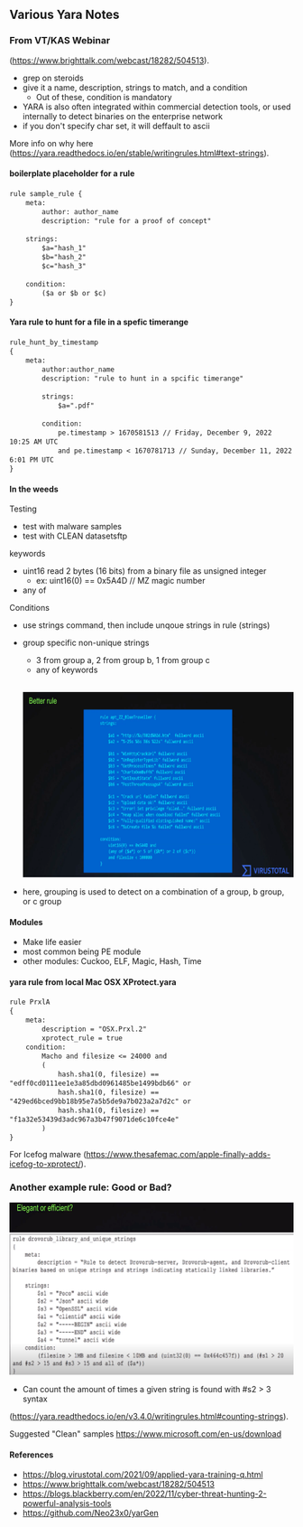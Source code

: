 ## Various Yara Notes 


### From VT/KAS Webinar 
(https://www.brighttalk.com/webcast/18282/504513).

- grep on steroids 
- give it a name, description, strings to match, and a condition 
    - Out of these, condition is mandatory 
- YARA is also often integrated within commercial detection tools, or used internally to detect binaries on the enterprise network
- if you don't specify char set, it will deffault to ascii

More info on why here
(https://yara.readthedocs.io/en/stable/writingrules.html#text-strings).


#### boilerplate placeholder for a rule 
```
rule sample_rule {
    meta: 
        author: author_name
        description: "rule for a proof of concept"

    strings:  
        $a="hash_1" 
        $b="hash_2"
        $c="hash_3"
    
    condition: 
        ($a or $b or $c)
}
```

#### Yara rule to hunt for a file in a spefic timerange 

```
rule_hunt_by_timestamp 
{
    meta:
        author:author_name
        description: "rule to hunt in a spcific timerange"

        strings:
            $a=".pdf"
        
        condition:
            pe.timestamp > 1670581513 // Friday, December 9, 2022 10:25 AM UTC
            and pe.timestamp < 1670781713 // Sunday, December 11, 2022 6:01 PM UTC
}
```

#### In the weeds
Testing 
- test with malware samples
- test with CLEAN datasetsftp

keywords
- uint16 read 2 bytes (16 bits) from a binary file as unsigned integer
    - ex:  uint16(0) == 0x5A4D // MZ magic number
- any of

Conditions 
 - use strings command, then include unqoue strings in rule (strings)
 - group specific non-unique strings
    - 3 from group a, 2 from group b, 1 from group c 
    - any of keywords
<br><br/>

    ![Screenshot of a rule showing a slightly more complex condition.](images/yara_conditions_example.png)

- here, grouping is used to detect on a combination of a group, b group, or c group 

#### Modules
- Make life easier 
- most common being PE module  
- other modules: Cuckoo, ELF, Magic, Hash, Time


#### yara rule from local Mac OSX XProtect.yara
```
rule PrxlA
{
    meta:
        description = "OSX.Prxl.2"
        xprotect_rule = true
    condition:
        Macho and filesize <= 24000 and
        (
            hash.sha1(0, filesize) == "edff0cd0111ee1e3a85dbd0961485be1499bdb66" or
            hash.sha1(0, filesize) == "429ed6bced9bb18b95e7a5b5de9a7b023a2a7d2c" or
            hash.sha1(0, filesize) == "f1a32e53439d3adc967a3b47f9071de6c10fce4e"
        )
}
```
For Icefog malware 
(https://www.thesafemac.com/apple-finally-adds-icefog-to-xprotect/).

### Another example rule: Good or Bad? 

![Counting the amount of times a string occurs](images/yara_counting_strings.png)

- Can count the amount of times a given string is found with #s2 > 3 syntax 

(https://yara.readthedocs.io/en/v3.4.0/writingrules.html#counting-strings).

Suggested "Clean" samples
https://www.microsoft.com/en-us/download




#### References 

- https://blog.virustotal.com/2021/09/applied-yara-training-q.html
- https://www.brighttalk.com/webcast/18282/504513
- https://blogs.blackberry.com/en/2022/11/cyber-threat-hunting-2-powerful-analysis-tools
- https://github.com/Neo23x0/yarGen